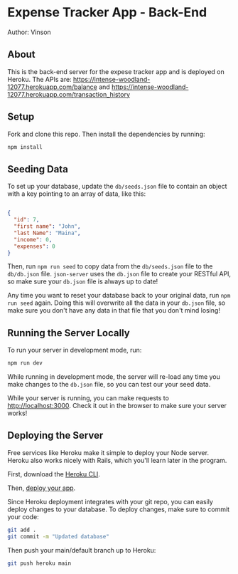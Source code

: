 # Expense Tracker App - Back-End

Author: Vinson
## About
This is the back-end server for the expese tracker app and is deployed on Heroku.
The APIs are: https://intense-woodland-12077.herokuapp.com/balance and https://intense-woodland-12077.herokuapp.com/transaction_history

## Setup

Fork and clone this repo. Then install the dependencies by running:

```sh
npm install
```

## Seeding Data

To set up your database, update the `db/seeds.json` file to contain an object
with a key pointing to an array of data, like this:

```json

{
  "id": 7,
  "first name": "John",
  "last Name": "Maina",
  "income": 0,
  "expenses": 0
}

```

Then, run `npm run seed` to copy data from the `db/seeds.json` file to the
`db/db.json` file. `json-server` uses the `db.json` file to create your RESTful
API, so make sure your `db.json` file is always up to date!

Any time you want to reset your database back to your original data, run
`npm run seed` again. Doing this will overwrite all the data in your `db.json`
file, so make sure you don't have any data in that file that you don't mind
losing!

## Running the Server Locally

To run your server in development mode, run:

```sh
npm run dev
```

While running in development mode, the server will re-load any time you make
changes to the `db.json` file, so you can test our your seed data.

While your server is running, you can make requests to
[http://localhost:3000](http://localhost:3000). Check it out in the browser to
make sure your server works!

## Deploying the Server

Free services like Heroku make it simple to deploy your Node server. Heroku also
works nicely with Rails, which you'll learn later in the program.

First, download the [Heroku CLI](https://devcenter.heroku.com/articles/getting-started-with-nodejs#set-up).

Then, [deploy your app](https://devcenter.heroku.com/articles/getting-started-with-nodejs#deploy-the-app).

Since Heroku deployment integrates with your git repo, you can easily deploy
changes to your database. To deploy changes, make sure to commit your code:

```sh
git add .
git commit -m "Updated database"
```

Then push your main/default branch up to Heroku:

```sh
git push heroku main
```
